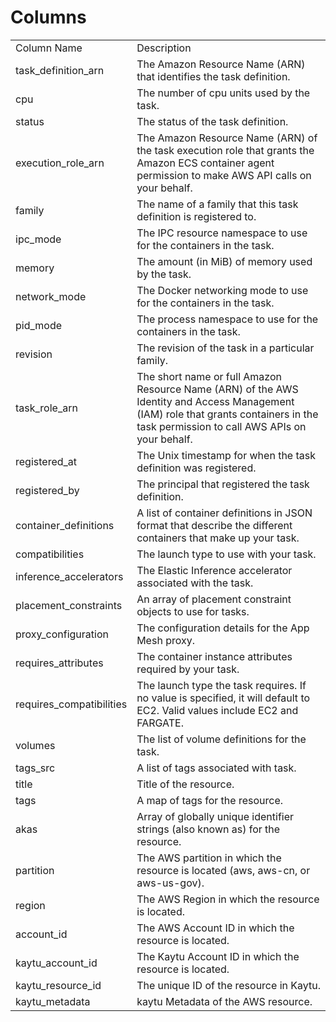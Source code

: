 # Columns  

<table>
	<tr><td>Column Name</td><td>Description</td></tr>
	<tr><td>task_definition_arn</td><td>The Amazon Resource Name (ARN) that identifies the task definition.</td></tr>
	<tr><td>cpu</td><td>The number of cpu units used by the task.</td></tr>
	<tr><td>status</td><td>The status of the task definition.</td></tr>
	<tr><td>execution_role_arn</td><td>The Amazon Resource Name (ARN) of the task execution role that grants the Amazon ECS container agent permission to make AWS API calls on your behalf.</td></tr>
	<tr><td>family</td><td>The name of a family that this task definition is registered to.</td></tr>
	<tr><td>ipc_mode</td><td>The IPC resource namespace to use for the containers in the task.</td></tr>
	<tr><td>memory</td><td>The amount (in MiB) of memory used by the task.</td></tr>
	<tr><td>network_mode</td><td>The Docker networking mode to use for the containers in the task.</td></tr>
	<tr><td>pid_mode</td><td>The process namespace to use for the containers in the task.</td></tr>
	<tr><td>revision</td><td>The revision of the task in a particular family.</td></tr>
	<tr><td>task_role_arn</td><td>The short name or full Amazon Resource Name (ARN) of the AWS Identity and Access Management (IAM) role that grants containers in the task permission to call AWS APIs on your behalf.</td></tr>
	<tr><td>registered_at</td><td>The Unix timestamp for when the task definition was registered.</td></tr>
	<tr><td>registered_by</td><td>The principal that registered the task definition.</td></tr>
	<tr><td>container_definitions</td><td>A list of container definitions in JSON format that describe the different containers that make up your task.</td></tr>
	<tr><td>compatibilities</td><td>The launch type to use with your task.</td></tr>
	<tr><td>inference_accelerators</td><td>The Elastic Inference accelerator associated with the task.</td></tr>
	<tr><td>placement_constraints</td><td>An array of placement constraint objects to use for tasks.</td></tr>
	<tr><td>proxy_configuration</td><td>The configuration details for the App Mesh proxy.</td></tr>
	<tr><td>requires_attributes</td><td>The container instance attributes required by your task.</td></tr>
	<tr><td>requires_compatibilities</td><td>The launch type the task requires. If no value is specified, it will default to EC2. Valid values include EC2 and FARGATE.</td></tr>
	<tr><td>volumes</td><td>The list of volume definitions for the task.</td></tr>
	<tr><td>tags_src</td><td>A list of tags associated with task.</td></tr>
	<tr><td>title</td><td>Title of the resource.</td></tr>
	<tr><td>tags</td><td>A map of tags for the resource.</td></tr>
	<tr><td>akas</td><td>Array of globally unique identifier strings (also known as) for the resource.</td></tr>
	<tr><td>partition</td><td>The AWS partition in which the resource is located (aws, aws-cn, or aws-us-gov).</td></tr>
	<tr><td>region</td><td>The AWS Region in which the resource is located.</td></tr>
	<tr><td>account_id</td><td>The AWS Account ID in which the resource is located.</td></tr>
	<tr><td>kaytu_account_id</td><td>The Kaytu Account ID in which the resource is located.</td></tr>
	<tr><td>kaytu_resource_id</td><td>The unique ID of the resource in Kaytu.</td></tr>
	<tr><td>kaytu_metadata</td><td>kaytu Metadata of the AWS resource.</td></tr>
</table>